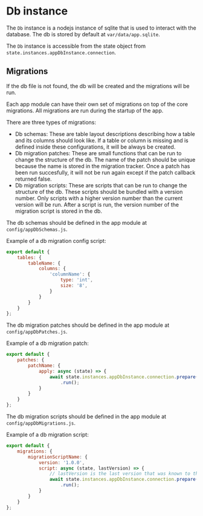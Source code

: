 # Db instance

The `Db` instance is a nodejs instance of sqlite that is used to interact with the database.
The db is stored by default at `var/data/app.sqlite`.

The `Db` instance is accessible from the state object from `state.instances.appDbInstance.connection`.

## Migrations

If the db file is not found, the db will be created and the migrations will be run.

Each app module can have their own set of migrations on top of the core migrations.
All migrations are run during the startup of the app.

There are three types of migrations:

- Db schemas: These are table layout descriptions describing how a table and its columns should look like.
              If a table or column is missing and is defined inside these configurations, it will be always be created.
- Db migration patches: These are small functions that can be run to change the structure of the db.
                        The name of the patch should be unique because the name is stored in the migration tracker.
                        Once a patch has been run succesfully, it will not be run again except if the patch callback
                        returned false.
- Db migration scripts: These are scripts that can be run to change the structure of the db.
                        These scripts should be bundled with a version number.
                        Only scripts with a higher version number than the current version will be run.
                        After a script is run, the version number of the migration script is stored in the db.

The db schemas should be defined in the app module at `config/appDbSchemas.js`.

Example of a db migration config script:

```js
export default {
    tables: {
        tableName: {
            columns: {
                'columnName': {
                    type: 'int',
                    size: '8',
                }
            }
        }
    }
};
```

The db migration patches should be defined in the app module at `config/appDbPatches.js`.

Example of a db migration patch:

```js
export default {
    patches: {
        patchName: {
            apply: async (state) => {
                await state.instances.appDbInstance.connection.prepare('CREATE TABLE tableName (columnName int)')
                    .run();
            }
        }
    }
};
```

The db migration scripts should be defined in the app module at `config/appDbMigrations.js`.

Example of a db migration script:

```js
export default {
    migrations: {
        migrationScriptName: {
            version: '1.0.0',
            script: async (state, lastVersion) => {
                // lastVersion is the last version that was known to the db or null if no version was known
                await state.instances.appDbInstance.connection.prepare('CREATE TABLE tableName (columnName int)')
                    .run();
            }
        }
    }
};
```
